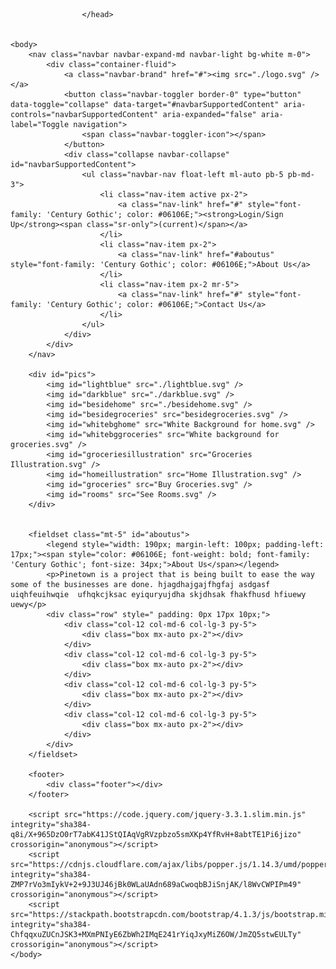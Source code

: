 <!DOCTYPE html>
<html lang="en">
    <head>
        <meta charset="utf-8" />
        <meta name="viewport" content="width=device-width, initial-scale=1.0, shrink-to-fit=no" />
        <!-- for copyright>? check! -->
        <meta name="copyrighted-site-verification" content="09a084fc0be90527">
            <!-- Bootstrap CSS for styling and layout-->
            <link rel="stylesheet" href="https://stackpath.bootstrapcdn.com/bootstrap/4.1.3/css/bootstrap.min.css" integrity="sha384-MCw98/SFnGE8fJT3GXwEOngsV7Zt27NXFoaoApmYm81iuXoPkFOJwJ8ERdknLPMO" crossorigin="anonymous">
                <!--CSS for styling and layout-->
                <link rel="stylesheet" href="style.css" type="text/css">
                    <script type="text/javascript" src="css3-mediaqueries.js"></script>
                    <title> PineTown | Home </title>
                    
                    </head>
    
    
    <body>
        <nav class="navbar navbar-expand-md navbar-light bg-white m-0">
            <div class="container-fluid">
                <a class="navbar-brand" href="#"><img src="./logo.svg" /></a>
                <button class="navbar-toggler border-0" type="button" data-toggle="collapse" data-target="#navbarSupportedContent" aria-controls="navbarSupportedContent" aria-expanded="false" aria-label="Toggle navigation">
                    <span class="navbar-toggler-icon"></span>
                </button>
                <div class="collapse navbar-collapse" id="navbarSupportedContent">
                    <ul class="navbar-nav float-left ml-auto pb-5 pb-md-3">
                        <li class="nav-item active px-2">
                            <a class="nav-link" href="#" style="font-family: 'Century Gothic'; color: #06106E;"><strong>Login/Sign Up</strong><span class="sr-only">(current)</span></a>
                        </li>
                        <li class="nav-item px-2">
                            <a class="nav-link" href="#aboutus" style="font-family: 'Century Gothic'; color: #06106E;">About Us</a>
                        </li>
                        <li class="nav-item px-2 mr-5">
                            <a class="nav-link" href="#" style="font-family: 'Century Gothic'; color: #06106E;">Contact Us</a>
                        </li>
                    </ul>
                </div>
            </div>
        </nav>
        
        <div id="pics">
            <img id="lightblue" src="./lightblue.svg" />
            <img id="darkblue" src="./darkblue.svg" />
            <img id="besidehome" src="./besidehome.svg" />
            <img id="besidegroceries" src="besidegroceries.svg" />
            <img id="whitebghome" src="White Background for home.svg" />
            <img id="whitebggroceries" src="White background for groceries.svg" />
            <img id="groceriesillustration" src="Groceries Illustration.svg" />
            <img id="homeillustration" src="Home Illustration.svg" />
            <img id="groceries" src="Buy Groceries.svg" />
            <img id="rooms" src="See Rooms.svg" />
        </div>
        
        
        <fieldset class="mt-5" id="aboutus">
            <legend style="width: 190px; margin-left: 100px; padding-left: 17px;"><span style="color: #06106E; font-weight: bold; font-family: 'Century Gothic'; font-size: 34px;">About Us</span></legend>
            <p>Pinetown is a project that is being built to ease the way some of the businesses are done. hjagdhajgajfhgfaj asdgasf uiqhfeuihwqie  ufhqkcjksac eyiquryujdha skjdhsak fhakfhusd hfiuewy uewy</p>
            <div class="row" style=" padding: 0px 17px 10px;">
                <div class="col-12 col-md-6 col-lg-3 py-5">
                    <div class="box mx-auto px-2"></div>
                </div>
                <div class="col-12 col-md-6 col-lg-3 py-5">
                    <div class="box mx-auto px-2"></div>
                </div>
                <div class="col-12 col-md-6 col-lg-3 py-5">
                    <div class="box mx-auto px-2"></div>
                </div>
                <div class="col-12 col-md-6 col-lg-3 py-5">
                    <div class="box mx-auto px-2"></div>
                </div>
            </div>
        </fieldset>
        
        <footer>
            <div class="footer"></div>
        </footer>
        
        <script src="https://code.jquery.com/jquery-3.3.1.slim.min.js" integrity="sha384-q8i/X+965DzO0rT7abK41JStQIAqVgRVzpbzo5smXKp4YfRvH+8abtTE1Pi6jizo" crossorigin="anonymous"></script>
        <script src="https://cdnjs.cloudflare.com/ajax/libs/popper.js/1.14.3/umd/popper.min.js" integrity="sha384-ZMP7rVo3mIykV+2+9J3UJ46jBk0WLaUAdn689aCwoqbBJiSnjAK/l8WvCWPIPm49" crossorigin="anonymous"></script>
        <script src="https://stackpath.bootstrapcdn.com/bootstrap/4.1.3/js/bootstrap.min.js" integrity="sha384-ChfqqxuZUCnJSK3+MXmPNIyE6ZbWh2IMqE241rYiqJxyMiZ6OW/JmZQ5stwEULTy" crossorigin="anonymous"></script>
    </body>
    
</html>
